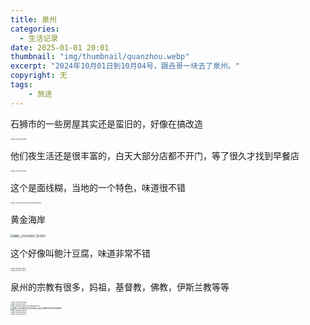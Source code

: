 ```yaml
---
title: 泉州
categories:
  - 生活记录
date: 2025-01-01 20:01
thumbnail: "img/thumbnail/quanzhou.webp"
excerpt: "2024年10月01日到10月04号，跟垚哥一块去了泉州。"
copyright: 无
tags:
    - 旅途
---
```


石狮市的一些房屋其实还是蛮旧的，好像在搞改造

<img src="/img/quanzhou_travel/IMG_20241001_090935.jpg" alt="IMG_20241001_090935" style="zoom:15%;" />

<br>

他们夜生活还是很丰富的，白天大部分店都不开门，等了很久才找到早餐店

<img src="/img/quanzhou_travel/IMG_20241001_090055.jpg" alt="IMG_20241001_090055" style="zoom:15%;" />

<br>

这个是面线糊，当地的一个特色，味道很不错

<img src="/img/quanzhou_travel/IMG_20241001_091842_edit_785547190500967.jpg" alt="IMG_20241001_091842_edit_785547190500967" style="zoom:15%;" />

<br>

黄金海岸

<img src="/img/quanzhou_travel/IMG_20241001_103151.png" alt="IMG_20241001_103151" style="zoom:35%;" />

<br>

这个好像叫鲍汁豆腐，味道非常不错

<img src="/img/quanzhou_travel/IMG_20241001_123644.jpg" alt="IMG_20241001_123644" style="zoom:15%;" />

<br>

<img src="/img/quanzhou_travel/IMG_20241001_124134.jpg" alt="IMG_20241001_124134" style="zoom:15%;" />

<br>

泉州的宗教有很多，妈祖，基督教，佛教，伊斯兰教等等

<img src="/img/quanzhou_travel/IMG_20241001_094508.jpg" alt="IMG_20241001_094508" style="zoom:15%;" />

<br>

<img src="/img/quanzhou_travel/IMG_20241002_113525.jpg" alt="IMG_20241002_113525" style="zoom:15%;" />

<br>

<img src="/img/quanzhou_travel/IMG_20241002_183911_edit_882001032175311.jpg" alt="IMG_20241002_183911_edit_882001032175311" style="zoom:15%;" />

<br>

<img src="/img/quanzhou_travel/IMG_20241002_130419_edit_846970149174928.jpg" alt="IMG_20241002_130419_edit_846970149174928" style="zoom:25%;" />

<br>

<img src="/img/quanzhou_travel/IMG_20241002_112848.png" alt="IMG_20241002_112848" style="zoom:15%;" />

<br>

<img src="/img/quanzhou_travel/IMG_20241002_120237.jpg" alt="IMG_20241002_120237" style="zoom:15%;" />

<br>

<img src="/img/quanzhou_travel/IMG_20241001_134311_1.jpg" alt="IMG_20241001_134311_1" style="zoom:15%;" />

<br>